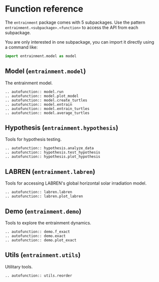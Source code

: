 # Function reference

The `entrainment` package comes with 5 subpackages. Use the pattern  `entrainment.<subpackage>.<function>` to access the API from each subpackage.

You are only interested in one subpackage, you can import it directly using a command like:

``` python
import entrainment.model as model
```

## Model (`entrainment.model`)

The entrainment model.

```{eval-rst}
.. autofunction:: model.run
.. autofunction:: model.plot_model
.. autofunction:: model.create_turtles
.. autofunction:: model.entrain
.. autofunction:: model.entrain_turtles
.. autofunction:: model.average_turtles
```

## Hypothesis (`entrainment.hypothesis`)

Tools for hypothesis testing.

```{eval-rst}
.. autofunction:: hypothesis.analyze_data
.. autofunction:: hypothesis.test_hypothesis
.. autofunction:: hypothesis.plot_hypothesis
```

## LABREN (`entrainment.labren`)

Tools for accessing LABREN's global horizontal solar irradiation model.

```{eval-rst}
.. autofunction:: labren.labren
.. autofunction:: labren.plot_labren
```

## Demo (`entrainment.demo`)

Tools to explore the entrainment dynamics.

```{eval-rst}
.. autofunction:: demo.f_exact
.. autofunction:: demo.exact
.. autofunction:: demo.plot_exact
```

## Utils (`entrainment.utils`)

Utilitary tools.

```{eval-rst}
.. autofunction:: utils.reorder
```
